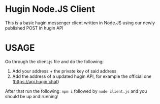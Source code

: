 # Hugin Node.JS Client
This is a basic hugin messenger client written in Node.JS using our newly published POST in hugin API

# USAGE
Go through the client.js file and do the following:
1) Add your address + the private key of said address
2) Add the address of a updated hugin API, for example the official one (https://api.hugin.chat)

After that run the following:
```npm i``` followed by ```node client.js``` and you should be up and running!
